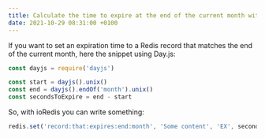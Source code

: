 ```yaml
---
title: Calculate the time to expire at the end of the current month with DayJs
date: 2021-10-29 08:31:00 +0100
---
```




If you want to set an expiration time to a Redis record that matches the end of the current month, here the snippet using Day.js:

```js
const dayjs = require('dayjs')

const start = dayjs().unix()
const end = dayjs().endOf('month').unix()
const secondsToExpire = end - start
```

So, with ioRedis you can write something:

```js
redis.set('record:that:expires:end:month', 'Some content', 'EX', secondsToExpire)
```

